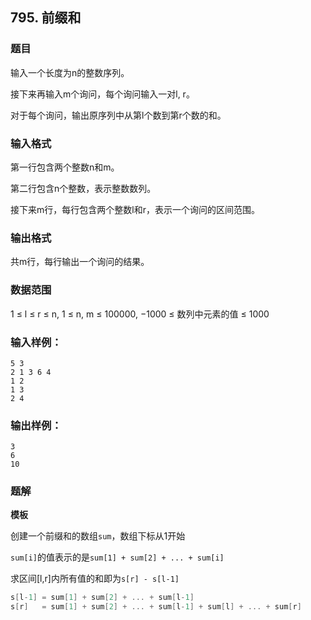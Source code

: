 ## 795. 前缀和

### 题目

输入一个长度为n的整数序列。

接下来再输入m个询问，每个询问输入一对l, r。

对于每个询问，输出原序列中从第l个数到第r个数的和。

### 输入格式

第一行包含两个整数n和m。

第二行包含n个整数，表示整数数列。

接下来m行，每行包含两个整数l和r，表示一个询问的区间范围。

### 输出格式

共m行，每行输出一个询问的结果。

### 数据范围

1 ≤ l ≤ r ≤ n, 
1 ≤ n, m ≤ 100000,
−1000 ≤ 数列中元素的值 ≤ 1000

### 输入样例：

```
5 3
2 1 3 6 4
1 2
1 3
2 4
```

### 输出样例：

```
3
6
10
```

### 题解

**模板**

创建一个前缀和的数组`sum`，数组下标从1开始 

`sum[i]`的值表示的是`sum[1] + sum[2] + ... + sum[i]`

求区间[l,r]内所有值的和即为`s[r] - s[l-1]`

```go
s[l-1] = sum[1] + sum[2] + ... + sum[l-1]
s[r]   = sum[1] + sum[2] + ... + sum[l-1] + sum[l] + ... + sum[r]
```